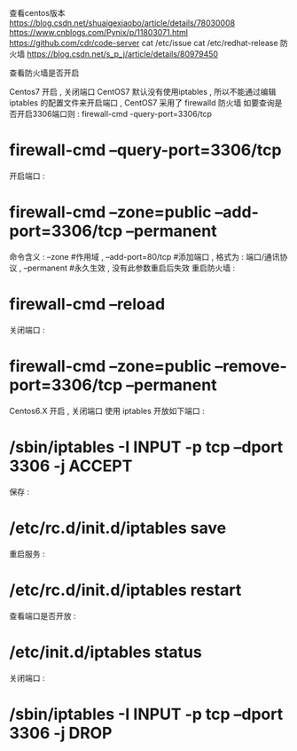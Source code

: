 
查看centos版本
https://blog.csdn.net/shuaigexiaobo/article/details/78030008
https://www.cnblogs.com/Pynix/p/11803071.html
https://github.com/cdr/code-server
cat /etc/issue
 cat /etc/redhat-release
防火墙 
https://blog.csdn.net/s_p_j/article/details/80979450

查看防火墙是否开启

Centos7 开启 , 关闭端口 
CentOS7 默认没有使用iptables , 所以不能通过编辑 iptables 的配置文件来开启端口 , CentOS7 采用了 firewalld 防火墙 
如要查询是否开启3306端口则 : 
firewall-cmd -query-port=3306/tcp
# firewall-cmd –query-port=3306/tcp 
开启端口 : 
# firewall-cmd –zone=public –add-port=3306/tcp –permanent 
命令含义 : –zone #作用域 , –add-port=80/tcp #添加端口 , 格式为 : 端口/通讯协议 , –permanent #永久生效 , 没有此参数重启后失效 
重启防火墙 : 
# firewall-cmd –reload 
关闭端口 : 
# firewall-cmd –zone=public –remove-port=3306/tcp –permanent

Centos6.X 开启 , 关闭端口 
使用 iptables 开放如下端口 : 
# /sbin/iptables -I INPUT -p tcp –dport 3306 -j ACCEPT 
保存 : 
# /etc/rc.d/init.d/iptables save 
重启服务 : 
# /etc/rc.d/init.d/iptables restart 
查看端口是否开放 : 
# /etc/init.d/iptables status 
关闭端口 : 
# /sbin/iptables -I INPUT -p tcp –dport 3306 -j DROP